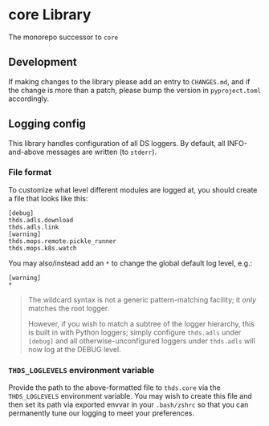 # core Library

The monorepo successor to `core`

## Development

If making changes to the library please add an entry to `CHANGES.md`, and if the change is more than a patch,
please bump the version in `pyproject.toml` accordingly.


## Logging config

This library handles configuration of all DS loggers. By default, all
INFO-and-above messages are written (to `stderr`).

### File format

To customize what level different modules are logged at, you should
create a file that looks like this:


```
[debug]
thds.adls.download
thds.adls.link
[warning]
thds.mops.remote.pickle_runner
thds.mops.k8s.watch
```

You may also/instead add an `*` to change the global default log level, e.g.:

```
[warning]
*
```

> The wildcard syntax is not a generic pattern-matching facility;
> it _only_ matches the root logger.
>
> However, if you wish to match a subtree of the logger hierarchy,
> this is built in with Python loggers; simply configure `thds.adls`
> under `[debug]` and all otherwise-unconfigured loggers under
> `thds.adls` will now log at the DEBUG level.

### `THDS_LOGLEVELS` environment variable

Provide the path to the above-formatted file to `thds.core` via the
`THDS_LOGLEVELS` environment variable. You may wish to create this
file and then set its path via exported envvar in your `.bash/zshrc`
so that you can permanently tune our logging to meet your preferences.
